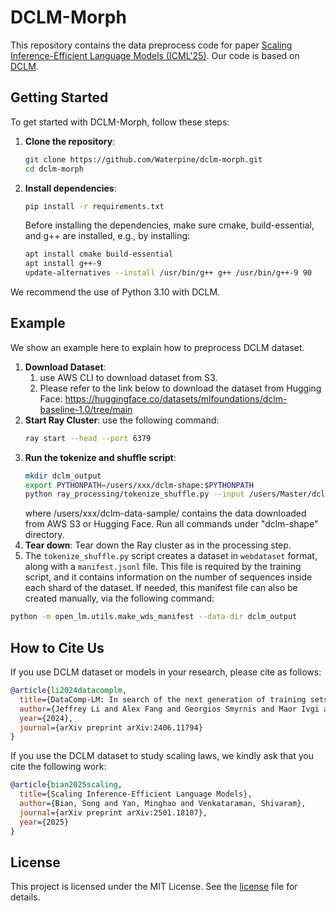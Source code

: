 # DCLM-Morph

This repository contains the data preprocess code for paper [Scaling Inference-Efficient Language Models (ICML'25)](https://arxiv.org/pdf/2501.18107). Our code is based on [DCLM](https://github.com/mlfoundations/dclm).

## Getting Started

To get started with DCLM-Morph, follow these steps:

1. **Clone the repository**:
    ```bash
    git clone https://github.com/Waterpine/dclm-morph.git
    cd dclm-morph
    ```

2. **Install dependencies**:
    ```bash
    pip install -r requirements.txt
    ```
    Before installing the dependencies, make sure cmake, build-essential, and g++ are installed, e.g., by installing:
    ```bash
    apt install cmake build-essential
    apt install g++-9
    update-alternatives --install /usr/bin/g++ g++ /usr/bin/g++-9 90
    ```

We recommend the use of Python 3.10 with DCLM.


## Example
We show an example here to explain how to preprocess DCLM dataset.

1. **Download Dataset**: 
   1. use AWS CLI to download dataset from S3. 
   2. Please refer to the link below to download the dataset from Hugging Face: https://huggingface.co/datasets/mlfoundations/dclm-baseline-1.0/tree/main
2. **Start Ray Cluster**: use the following command:
    ```bash
    ray start --head --port 6379
    ```
3. **Run the tokenize and shuffle script**:
    ```bash
    mkdir dclm_output
    export PYTHONPATH=/users/xxx/dclm-shape:$PYTHONPATH
    python ray_processing/tokenize_shuffle.py --input /users/Master/dclm-data-sample/ --readable_name dclm_shard --output dclm_output --content_key text
    ```
    where /users/xxx/dclm-data-sample/ contains the data downloaded from AWS S3 or Hugging Face. Run all commands under "dclm-shape" directory.
4. **Tear down**: Tear down the Ray cluster as in the processing step.
5. The `tokenize_shuffle.py` script creates a dataset in `webdataset` format, along with a `manifest.jsonl` file. This file is required by the training script, and it contains information on the number of sequences inside each shard of the dataset. If needed, this manifest file can also be created manually, via the following command:

```bash
python -m open_lm.utils.make_wds_manifest --data-dir dclm_output
```


## How to Cite Us

If you use DCLM dataset or models in your research, please cite as follows:

```bibtex
@article{li2024datacomplm,
  title={DataComp-LM: In search of the next generation of training sets for language models}, 
  author={Jeffrey Li and Alex Fang and Georgios Smyrnis and Maor Ivgi and Matt Jordan and Samir Gadre and Hritik Bansal and Etash Guha and Sedrick Keh and Kushal Arora and Saurabh Garg and Rui Xin and Niklas Muennighoff and Reinhard Heckel and Jean Mercat and Mayee Chen and Suchin Gururangan and Mitchell Wortsman and Alon Albalak and Yonatan Bitton and Marianna Nezhurina and Amro Abbas and Cheng-Yu Hsieh and Dhruba Ghosh and Josh Gardner and Maciej Kilian and Hanlin Zhang and Rulin Shao and Sarah Pratt and Sunny Sanyal and Gabriel Ilharco and Giannis Daras and Kalyani Marathe and Aaron Gokaslan and Jieyu Zhang and Khyathi Chandu and Thao Nguyen and Igor Vasiljevic and Sham Kakade and Shuran Song and Sujay Sanghavi and Fartash Faghri and Sewoong Oh and Luke Zettlemoyer and Kyle Lo and Alaaeldin El-Nouby and Hadi Pouransari and Alexander Toshev and Stephanie Wang and Dirk Groeneveld and Luca Soldaini and Pang Wei Koh and Jenia Jitsev and Thomas Kollar and Alexandros G. Dimakis and Yair Carmon and Achal Dave and Ludwig Schmidt and Vaishaal Shankar},
  year={2024},
  journal={arXiv preprint arXiv:2406.11794}
}
```

If you use the DCLM dataset to study scaling laws, we kindly ask that you cite the following work:
```bibtex
@article{bian2025scaling,
  title={Scaling Inference-Efficient Language Models},
  author={Bian, Song and Yan, Minghao and Venkataraman, Shivaram},
  journal={arXiv preprint arXiv:2501.18107},
  year={2025}
}
```

## License
This project is licensed under the MIT License. See the [license](LICENSE.txt) file for details.

